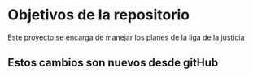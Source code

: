 # Objetivos de la repositorio

Este proyecto se encarga de manejar los planes de la liga de la justicia

## Estos cambios son nuevos desde gitHub
